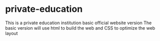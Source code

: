 # private-education
This is a private education institution basic official website version
The basic version will use html to build the web and CSS to optimize the web layout
